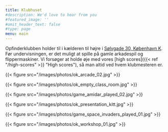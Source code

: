```yaml
---
title: Klubhuset
#description: We'd love to hear from you
#featured_image: ''
#omit_header_text: false
#type: page
menu: main
---
```

Opfinderklubben holder til i kælderen til højre i
[Sølvgade 30, København K](https://goo.gl/maps/DUPtJCxwHj6chKGm6).
Før undervisningen, er det muligt at spille på gamle arkadespil og flippermaskiner.
Vi forsøger at holde øje med vores [high scores]({{< ref "/high-scores" >}} "High scores"),
så man altid ved hvem klubmesteren er.

{{< figure src="/images/photos/ok_arcade_02.jpg" >}}

{{< figure src="/images/photos/ok_empty_class_room.jpg" >}}

{{< figure src="/images/photos/game_amidar_played_02.jpg" >}}

{{< figure src="/images/photos/ok_presentation_kitt.jpg" >}}

{{< figure src="/images/photos/game_space_invaders_played_01.jpg" >}}

{{< figure src="/images/photos/ok_workshop_01.jpg" >}}
